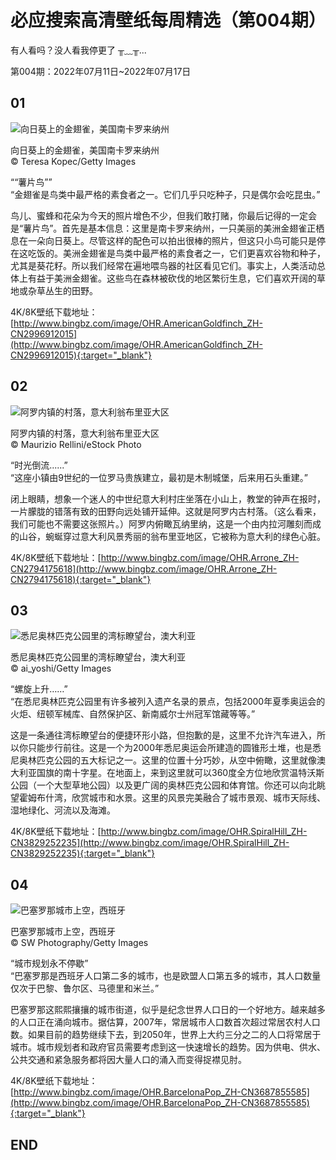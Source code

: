 # 必应搜索高清壁纸每周精选（第004期）

有人看吗？没人看我停更了 ╥﹏╥...

第004期：2022年07月11日~2022年07月17日

## 01

![向日葵上的金翅雀，美国南卡罗来纳州](http://www.bingbz.com/oss/bingbz/images/OHR.AmericanGoldfinch_ZH-CN2996912015.jpg)

向日葵上的金翅雀，美国南卡罗来纳州<br />
© Teresa Kopec/Getty Images

““薯片鸟””<br />
“金翅雀是鸟类中最严格的素食者之一。它们几乎只吃种子，只是偶尔会吃昆虫。”

鸟儿、蜜蜂和花朵为今天的照片增色不少，但我们敢打赌，你最后记得的一定会是“薯片鸟”。首先是基本信息：这里是南卡罗来纳州，一只美丽的美洲金翅雀正栖息在一朵向日葵上。尽管这样的配色可以拍出很棒的照片，但这只小鸟可能只是停在这吃饭的。美洲金翅雀是鸟类中最严格的素食者之一，它们更喜欢谷物和种子，尤其是葵花籽。所以我们经常在遍地喂鸟器的社区看见它们。事实上，人类活动总体上有益于美洲金翅雀。这些鸟在森林被砍伐的地区繁衍生息，它们喜欢开阔的草地或杂草丛生的田野。

4K/8K壁纸下载地址：[http://www.bingbz.com/image/OHR.AmericanGoldfinch_ZH-CN2996912015](http://www.bingbz.com/image/OHR.AmericanGoldfinch_ZH-CN2996912015){:target="_blank"}

## 02

![阿罗内镇的村落，意大利翁布里亚大区](http://www.bingbz.com/oss/bingbz/images/OHR.Arrone_ZH-CN2794175618.jpg)

阿罗内镇的村落，意大利翁布里亚大区<br />
© Maurizio Rellini/eStock Photo

“时光倒流......”<br />
“这座小镇由9世纪的一位罗马贵族建立，最初是木制城堡，后来用石头重建。”

闭上眼睛，想象一个迷人的中世纪意大利村庄坐落在小山上，教堂的钟声在报时，一片朦胧的错落有致的田野向远处铺开延伸。这就是阿罗内古村落。（这么看来，我们可能也不需要这张照片。）阿罗内俯瞰瓦纳里纳，这是一个由内拉河雕刻而成的山谷，蜿蜒穿过意大利风景秀丽的翁布里亚地区，它被称为意大利的绿色心脏。

4K/8K壁纸下载地址：[http://www.bingbz.com/image/OHR.Arrone_ZH-CN2794175618](http://www.bingbz.com/image/OHR.Arrone_ZH-CN2794175618){:target="_blank"}

## 03

![悉尼奥林匹克公园里的湾标瞭望台，澳大利亚](http://www.bingbz.com/oss/bingbz/images/OHR.SpiralHill_ZH-CN3829252235.jpg)

悉尼奥林匹克公园里的湾标瞭望台，澳大利亚<br />
© ai_yoshi/Getty Images

“螺旋上升……”<br />
“在悉尼奥林匹克公园里有许多被列入遗产名录的景点，包括2000年夏季奥运会的火炬、纽顿军械库、自然保护区、新南威尔士州冠军馆藏等等。”

这是一条通往湾标瞭望台的便捷环形小路，但抱歉的是，这里不允许汽车进入，所以你只能步行前往。这是一个为2000年悉尼奥运会所建造的圆锥形土堆，也是悉尼奥林匹克公园的五大标记之一。这里的位置十分巧妙，从空中俯瞰，这里就像澳大利亚国旗的南十字星。在地面上，来到这里就可以360度全方位地欣赏温特沃斯公园（一个大型草地公园）以及更广阔的奥林匹克公园和体育馆。你还可以向北眺望霍姆布什湾，欣赏城市和水景。这里的风景完美融合了城市景观、城市天际线、湿地绿化、河流以及海滩。

4K/8K壁纸下载地址：[http://www.bingbz.com/image/OHR.SpiralHill_ZH-CN3829252235](http://www.bingbz.com/image/OHR.SpiralHill_ZH-CN3829252235){:target="_blank"}

## 04

![巴塞罗那城市上空，西班牙](http://www.bingbz.com/oss/bingbz/images/OHR.BarcelonaPop_ZH-CN3687855585.jpg)

巴塞罗那城市上空，西班牙<br />
© SW Photography/Getty Images

“城市规划永不停歇”<br />
“巴塞罗那是西班牙人口第二多的城市，也是欧盟人口第五多的城市，其人口数量仅次于巴黎、鲁尔区、马德里和米兰。”

巴塞罗那这熙熙攘攘的城市街道，似乎是纪念世界人口日的一个好地方。越来越多的人口正在涌向城市。据估算，2007年，常居城市人口数首次超过常居农村人口数。如果目前的趋势继续下去，到2050年，世界上大约三分之二的人口将常居于城市。城市规划者和政府官员需要考虑到这一快速增长的趋势。因为供电、供水、公共交通和紧急服务都将因大量人口的涌入而变得捉襟见肘。

4K/8K壁纸下载地址：[http://www.bingbz.com/image/OHR.BarcelonaPop_ZH-CN3687855585](http://www.bingbz.com/image/OHR.BarcelonaPop_ZH-CN3687855585){:target="_blank"}

## END
